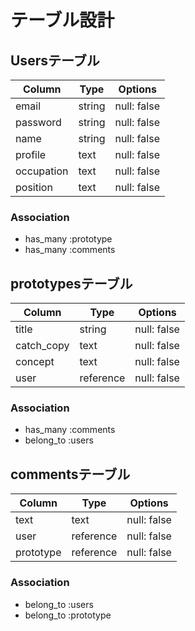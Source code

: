 # テーブル設計

## Usersテーブル

| Column     | Type   | Options     |
| ---------- | ------ | ----------- |
| email      | string | null: false |
| password   | string | null: false |
| name       | string | null: false |
| profile    | text   | null: false |
| occupation | text   | null: false |
| position   | text   | null: false |

### Association
- has_many :prototype
- has_many :comments

## prototypesテーブル

| Column       | Type          | Options     |
| ------------ | ------------- | ----------- |
| title        | string        | null: false |
| catch_copy   | text          | null: false |
| concept      | text          | null: false |
| user         | reference     | null: false |

### Association
- has_many :comments
- belong_to :users

## commentsテーブル

| Column     | Type      | Options     |
| ---------- | --------- | ----------- |
| text       | text      | null: false |
| user       | reference | null: false |
| prototype  | reference | null: false |

### Association
- belong_to :users
- belong_to :prototype